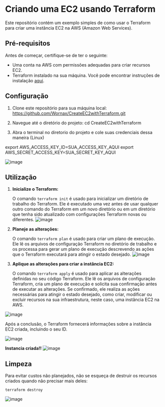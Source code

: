 # Criando uma EC2 usando Terraform

Este repositório contém um exemplo simples de como usar o Terraform para criar uma instância EC2 na AWS (Amazon Web Services).

## Pré-requisitos

Antes de começar, certifique-se de ter o seguinte:

- Uma conta na AWS com permissões adequadas para criar recursos EC2.
- Terraform instalado na sua máquina. Você pode encontrar instruções de instalação [aqui](https://learn.hashicorp.com/tutorials/terraform/install-cli).

## Configuração

1. Clone este repositório para sua máquina local: https://github.com/Wornax/CreateEC2withTerraform.git


2. Navegue até o diretório do projeto: cd CreateEC2withTerraform


3. Abra o terminal no diretorio do projeto e cole suas credenciais dessa maneira (Linux)

export AWS_ACCESS_KEY_ID=SUA_ACCESS_KEY_AQUI
export AWS_SECRET_ACCESS_KEY=SUA_SECRET_KEY_AQUI


![image](https://github.com/Wornax/CreateEC2withTerraform/assets/105296448/b52880f7-2d37-496b-bc10-b5baf1f4319e)


## Utilização

1. **Inicialize o Terraform:**

   O comando `terraform init` é usado para inicializar um diretório de trabalho do Terraform. Ele é executado uma vez antes de usar qualquer outro comando do Terraform em um novo diretório ou em um diretório que tenha sido atualizado com configurações Terraform novas ou diferentes.
![image](https://github.com/Wornax/CreateEC2withTerraform/assets/105296448/45597499-a218-43d0-affc-4a34c42f6b09)


2. **Planeje as alterações:**

   O comando `terraform plan` é usado para criar um plano de execução. Ele lê os arquivos de configuração Terraform no diretório de trabalho e os processa para gerar um plano de execução descrevendo as ações que o Terraform executará para atingir o estado desejado.
![image](https://github.com/Wornax/CreateEC2withTerraform/assets/105296448/2200e118-f9ad-4aef-84ef-02543bf47beb)

3. **Aplique as alterações para criar a instância EC2:**

   O comando `terraform apply` é usado para aplicar as alterações definidas no seu código Terraform. Ele lê os arquivos de configuração Terraform, cria um plano de execução e solicita sua confirmação antes de executar as alterações. Se confirmado, ele realiza as ações necessárias para atingir o estado desejado, como criar, modificar ou excluir recursos na sua infraestrutura, neste caso, uma instância EC2 na AWS.

![image](https://github.com/Wornax/CreateEC2withTerraform/assets/105296448/4906d99f-643d-4eec-8381-abdee761814f)

   Após a conclusão, o Terraform fornecerá informações sobre a instância EC2 criada, incluindo o seu ID.

![image](https://github.com/Wornax/CreateEC2withTerraform/assets/105296448/e2ec5370-18e0-4900-bb14-fa3c95a8d1c2)

**Instancia criada!!**
![image](https://github.com/Wornax/CreateEC2withTerraform/assets/105296448/3f9098d7-cde6-47e4-a47c-795d80cc15f1)

## Limpeza

Para evitar custos não planejados, não se esqueça de destruir os recursos criados quando não precisar mais deles:

```terraform destroy```

![image](https://github.com/Wornax/CreateEC2withTerraform/assets/105296448/4eed2e1d-d078-41af-9a6f-f042f25f6ec8)








